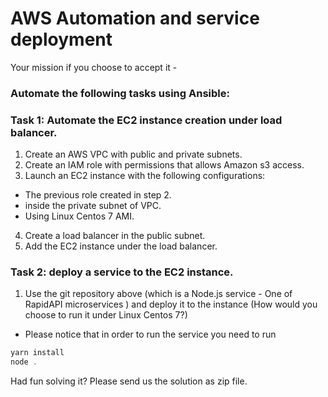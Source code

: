 # AWS Automation and service deployment

Your mission if you choose to accept it -

### Automate the following tasks using Ansible:

### Task 1: Automate the EC2 instance creation under load balancer.

1. Create an AWS VPC with public and private subnets.
2. Create an IAM role with permissions that allows Amazon s3 access.
3. Launch an EC2 instance with the following configurations:
- The previous role created in step 2.
- inside the private subnet of VPC.
- Using Linux Centos 7 AMI.
4. Create a load balancer in the public subnet.
5. Add the EC2 instance under the load balancer.

### Task 2: deploy a service to the EC2 instance.

1. Use the  git repository above (which is a Node.js service - One of RapidAPI microservices ) and deploy it to the instance (How would you choose to run it under Linux Centos 7?)
- Please notice that in order to run the service you need to run 
```javascript
yarn install
node .
```


Had fun solving it? Please send us the solution as zip file.
